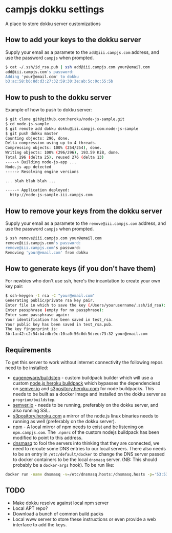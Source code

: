 # campjs dokku settings

A place to store dokku server customizations

## How to add your keys to the dokku server

Supply your email as a paramete to the `add@iii.campjs.com` address, and use
the password `campjs` when prompted.

``` bash
$ cat ~/.ssh/id_rsa.pub | ssh add@iii.campjs.com your@email.com
add@iii.campjs.com's password:
Adding 'your@email.com' to dokku
b3:ac:58:b6:8d:d3:27:32:59:30:3e:ab:5c:0c:55:5b
```

## How to push to the dokku server

Example of how to push to dokku server:

``` bash
$ git clone git@github.com:heroku/node-js-sample.git
$ cd node-js-sample
$ git remote add dokku dokku@iii.campjs.com:node-js-sample
$ git push dokku master
Counting objects: 296, done.
Delta compression using up to 4 threads.
Compressing objects: 100% (254/254), done.
Writing objects: 100% (296/296), 193.59 KiB, done.
Total 296 (delta 25), reused 276 (delta 13)
-----> Building node-js-app ...
Node.js app detected
-----> Resolving engine versions

... blah blah blah ...

-----> Application deployed:
  http://node-js-sample.iii.campjs.com
```

## How to remove your keys from the dokku server

Supply your email as a paramete to the `remove@iii.campjs.com` address, and use
the password `campjs` when prompted.

``` bash
$ ssh remove@iii.campjs.com your@email.com
remove@iii.campjs.com's password:
remove@iii.campjs.com's password:
Removing 'your@email.com' from dokku
```

## How to generate keys (if you don't have them)

For newbies who don't use ssh, here's the incantation to create your own key
pair:

``` bash
$ ssh-keygen -t rsa -C "your@email.com"
Generating public/private rsa key pair.
Enter file in which to save the key (/Users/yourusername/.ssh/id_rsa):
Enter passphrase (empty for no passphrase):
Enter same passphrase again:
Your identification has been saved in test_rsa.
Your public key has been saved in test_rsa.pub.
The key fingerprint is:
3b:1a:42:c2:54:b4:db:9c:10:a0:56:0d:5d:ec:73:32 your@email.com
```

## Requirements

To get this server to work without internet connectivity the following repos
need to be installed:

* [eugeneware/buildstep](https://github.com/eugeneware/buildstep) - custom
  buildpack builder which will use a custom
  [node.js heroku buildpack](https://github.com/eugeneware/heroku-buildpack-nodejs)
  which bypasses the dependenciesd on [semver.io](https://github.com/heroku/semver.io)
  and [s3pository.heroku.com](http://s3pository.heroku.com) for node buildpacks.
  This needs to be built as a docker image and installed on the dokku server as
  `progrium/buildstep`.
* [semver.io](https://github.com/heroku/semver.io) - needs to be running,
  preferably on the dokku server, and also running SSL.
* [s3pository.heroku.com](http://s3pository.heroku.com) a mirror of the node.js
  linux binaries needs to running as well (preferably on the dokku server).
* [npm](https://npmjs.org) - A local mirror of npm needs to exist and be
  listening on `npm.campjs.com`. The `.npmrc` of the custom nodejs buildpack
  has been modified to point to this address.
* [dnsmasq](https://github.com/eugeneware/dnsmasq) to fool the servers into
  thinking that they are connected, we need to reroute some DNS entries to our
  local servers. There also needs to be an entry in `/etc/default/docker` to
  change the DNS server passed to docker containers to be the local `dnsmasq`
  server. (NB: This should probably be a `docker-args` hook). To be run like:
``` bash
docker run -name dnsmasq -v=/etc/dnsmasq.hosts:/dnsmasq.hosts -p='53:5353/udp' -d eugeneware/dnsmasq
```

## TODO

* Make dokku resolve against local npm server
* Local APT repo?
* Download a bunch of common build packs
* Local www server to store these instructions or even provide a web interface
  to add the keys.
